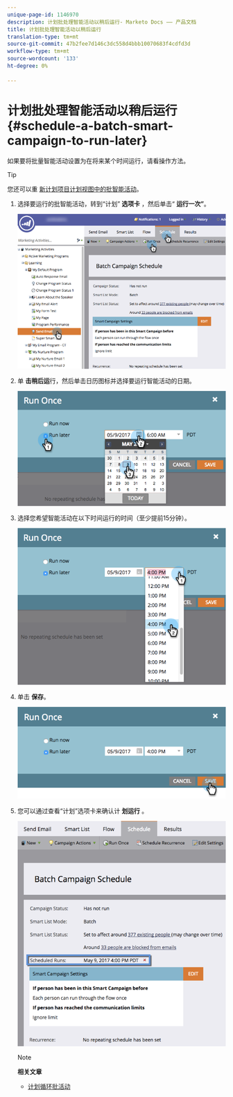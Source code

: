 ```yaml
---
unique-page-id: 1146970
description: 计划批处理智能活动以稍后运行- Marketo Docs —— 产品文档
title: 计划批处理智能活动以稍后运行
translation-type: tm+mt
source-git-commit: 47b2fee7d146c3dc558d4bbb10070683f4cdfd3d
workflow-type: tm+mt
source-wordcount: '133'
ht-degree: 0%

---
```



# 计划批处理智能活动以稍后运行 {#schedule-a-batch-smart-campaign-to-run-later}

如果要将批量智能活动设置为在将来某个时间运行，请看操作方法。

>[!TIP]
>
>您还可以重 [新计划项目计划视图中的批智能活动](../../../../product-docs/core-marketo-concepts/programs/program-schedule-view/reschedule-a-batch-smart-campaign-in-the-program-schedule-view.md)。

1. 选择要运行的批智能活动，转到“计划” **选项卡** ，然后单击“ **运行一次”**。

   ![](assets/scheduledruns2.png)

1. 单 **击稍后运**&#x200B;行，然后单击日历图标并选择要运行智能活动的日期。

   ![](assets/runonce.png)

1. 选择您希望智能活动在以下时间运行的时间（至少提前15分钟）。

   ![](assets/runoncetime.png)

1. 单击 **保存**。

   ![](assets/runoncetimesave.png)

1. 您可以通过查看“计划”选项卡来确认计 **划运行** 。

   ![](assets/scheduledrunsbox.png)

   >[!NOTE]
   >
   >**相关文章**
   >
   >    
   >    
   >    * [计划循环批活动](schedule-a-recurring-batch-campaign.md)


